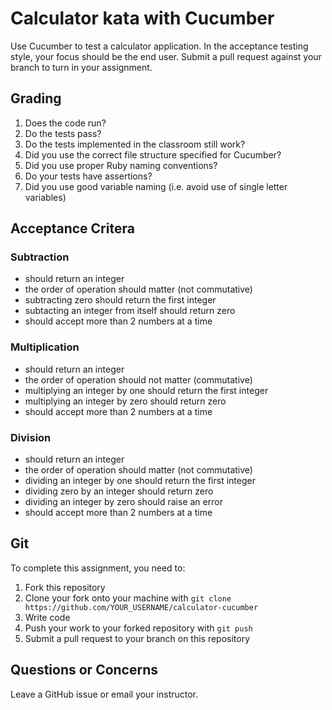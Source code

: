 # Calculator kata with Cucumber

Use Cucumber to test a calculator application. In the acceptance testing style, your focus should be the end user. Submit a pull request against your branch to turn in your assignment.

## Grading
1. Does the code run?
2. Do the tests pass?
3. Do the tests implemented in the classroom still work?
4. Did you use the correct file structure specified for Cucumber?
5. Did you use proper Ruby naming conventions?
6. Do your tests have assertions?
7. Did you use good variable naming (i.e. avoid use of single letter variables)

## Acceptance Critera

### Subtraction

- should return an integer
- the order of operation should matter (not commutative)
- subtracting zero should return the first integer
- subtacting an integer from itself should return zero
- should accept more than 2 numbers at a time

### Multiplication

- should return an integer
- the order of operation should not matter (commutative)
- multiplying an integer by one should return the first integer
- multiplying an integer by zero should return zero
- should accept more than 2 numbers at a time

### Division

- should return an integer
- the order of operation should matter (not commutative)
- dividing an integer by one should return the first integer
- dividing zero by an integer should return zero
- dividing an integer by zero should raise an error
- should accept more than 2 numbers at a time

## Git

To complete this assignment, you need to:

1. Fork this repository
2. Clone your fork onto your machine with `git clone https://github.com/YOUR_USERNAME/calculator-cucumber`
3. Write code
4. Push your work to your forked repository with `git push`
5. Submit a pull request to your branch on this repository

## Questions or Concerns

Leave a GitHub issue or email your instructor.
